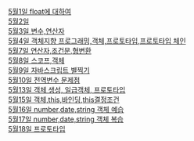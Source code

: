<a href="https://github.com/hbsowo58/FastCampus_Summary/blob/master/README/2019-05/0501.md"> 5월1일 float에 대하여 <br>
<a href="https://github.com/hbsowo58/FastCampus_Summary/blob/master/README/2019-05/0502.md"> 5월2일  <br>
<a href="https://github.com/hbsowo58/FastCampus_Summary/blob/master/README/2019-05/0503.md"> 5월3일 변수,연산자 <br>
<a href="https://github.com/hbsowo58/FastCampus_Summary/blob/master/README/2019-05/0507.md"> 5월4일 객체지향 프로그래밍,객체,프로토타입,프로토타입 체인 <br>
<a href="https://github.com/hbsowo58/FastCampus_Summary/blob/master/README/2019-05/0507.md"> 5월7일 연산자,조건문,형변환 <br>
<a href="https://github.com/hbsowo58/FastCampus_Summary/blob/master/README/2019-05/0508.md"> 5월8일 스코프,객체 <br>
<a href="https://github.com/hbsowo58/FastCampus_Summary/blob/master/README/2019-05/0509.md"> 5월9일 자바스크립트 별찍기 <br>
<a href="https://github.com/hbsowo58/FastCampus_Summary/blob/master/README/2019-05/0510.md"> 5월10일 전역변수 문제점 <br>
<a href="https://github.com/hbsowo58/FastCampus_Summary/blob/master/README/2019-05/0513.md"> 5월13일 객체 생성, 일급객체, 프로토타입<br>
<a href="https://github.com/hbsowo58/FastCampus_Summary/blob/master/README/2019-05/0515.md"> 5월15일 객체,this,바인딩,this결정조건<br>
<a href="https://github.com/hbsowo58/FastCampus_Summary/blob/master/README/2019-05/0516.md"> 5월16일 number,date,string 객체 예습<br>
<a href="https://github.com/hbsowo58/FastCampus_Summary/blob/master/README/2019-05/0517.md"> 5월17일 number,date,string 객체 복습<br>
<a href="https://github.com/hbsowo58/FastCampus_Summary/blob/master/README/2019-05/0518.md"> 5월18일 프로토타입<br>